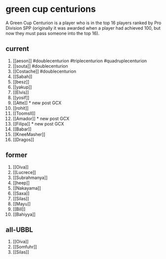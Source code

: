 # green cup centurions

A Green Cup Centurion is a player who is in the top 16 players ranked by Pro Division SPP (originally it was awarded when a player had achieved 100, but now they must pass someone into the top 16).

## current

1. [[aeson]] #doublecenturion #triplecenturion #quadruplecenturion
2. [[souta]] #doublecenturion
3. [[Costache]] #doublecenturion
4. [[Sabah]]
5. [[besz]]
6. [[yakup]]
7. [[Elvis]]
8. [[yosif]]
9. [[Atte]] * new post GCX
10. [[rohit]]
11. [[ToomsII]]
12. [[Amador]] * new post GCX
13. [[Filipa]] * new post GCX
14. [[Babar]]
15. [[KneeMasher]]
16. [[Dragos]] 

## former

1. [[Oiva]]
2. [[Lucrece]]
3. [[Subrahmanya]]
4. [[heep]]
5. [[Nakayama]]
6. [[Saxa]]
7. [[Silas]]
8. [[Mayu]]
9. [[Bill]]
10. [[Bahiyya]]

## all-UBBL

1.  [[Oiva]]
2.  [[Somfuhr]]
3.  [[Silas]]

